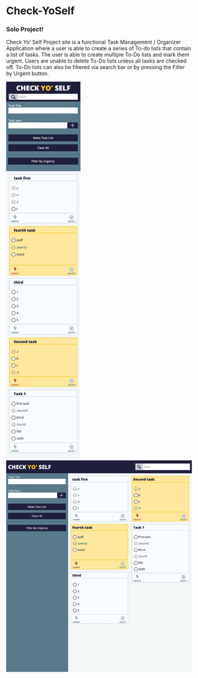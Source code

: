 # Check-YoSelf
### Solo Project! 
Check Yo' Self Project site is a functional Task Management / Organizer Application where a user is able to create a series of 
To-do lists that contain a list of tasks. The user is able to create multiple To-Do lists and mark them urgent. Users are unable to 
delete To-Do lists unless all tasks are checked off. To-Do lists can also be filtered via search bar or by pressing the Filter by Urgent button.



![mobilePage](https://raw.githubusercontent.com/vjt960/Check-YoSelf/master/check-yo-self-icons/mobile.jpg) 
![fullPage](https://raw.githubusercontent.com/vjt960/Check-YoSelf/master/check-yo-self-icons/fullscreen.jpg) 
